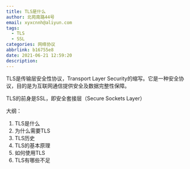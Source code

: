 ```yaml
---
title: TLS是什么
author: 北苑南路44号
email: xyxcnnh@aliyun.com
tags:
  - TLS
  - SSL
categories: 网络协议
abbrlink: b16755e8
date: 2021-06-21 12:59:20
description:
---
```


TLS是传输层安全性协议，Transport Layer Security的缩写。它是一种安全协议，目的是为互联网通信提供安全及数据完整性保障。

TLS的前身是SSL，即安全套接层（Secure Sockets Layer）

<!-- more -->

大纲：

1. TLS是什么
2. 为什么需要TLS
3. TLS历史
4. TLS的基本原理
5. 如何使用TLS
6. TLS有哪些不足
